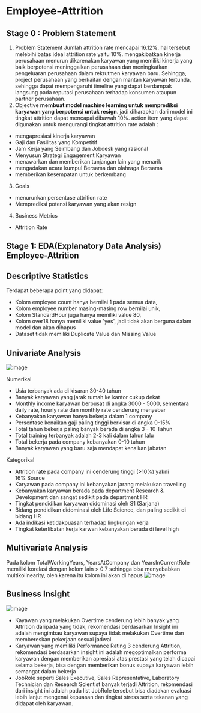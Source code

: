 # Employee-Attrition
## Stage 0 : Problem Statement
1. Problem Statement
Jumlah attrition rate mencapai 16.12%. hal tersebut melebihi batas ideal attrition rate yaitu 10%. mengakibatkan kinerja perusahaan menurun dikarenakan karyawan yang memiliki kinerja yang baik berpotensi meninggalkan perusahaan dan meningkatkan pengeluaran perusahaan dalam rekrutmen karyawan baru. Sehingga, project perusahaan yang berkaitan dengan mantan karyawan tertunda, sehingga dapat mempengaruhi timeline yang dapat berdampak langsung pada reputasi perusahaan terhadap konsumen ataupun partner perusahaan.
2. Objective
__membuat model machine learning untuk memprediksi karyawan yang berpotensi untuk resign__. jadi diharapkan dari model ini tingkat attrition dapat mencapai dibawah 10%. action item yang dapat digunakan untuk mengurangi tingkat attrition rate adalah : 
- mengapresiasi kinerja karyawan
- Gaji dan Fasilitas yang Kompetitif
- Jam Kerja yang Seimbang dan Jobdesk yang rasional
- Menyusun Strategi Engagement Karyawan
- menawarkan dan memberikan tunjangan lain yang menarik
- mengadakan acara kumpul Bersama dan olahraga Bersama
- memberikan kesempatan untuk berkembang
3. Goals
- menurunkan persentase attrition rate
- Memprediksi potensi karyawan yang akan resign
4. Business Metrics
- Attrition Rate

## Stage 1: EDA(Explanatory Data Analysis) Employee-Attrition
## Descriptive Statistics
Terdapat beberapa point yang didapat:
- Kolom employee count hanya bernilai 1 pada semua data,
- Kolom employee number masing-masing row bernilai unik,
- Kolom StandardHour juga hanya memiliki value 80,
- Kolom over18 hanya memiliki value 'yes', jadi tidak akan berguna dalam model dan akan dihapus 
- Dataset tidak memiliki Duplicate Value dan Missing Value

## Univariate Analysis
![image](https://user-images.githubusercontent.com/98078080/204129056-67bd545a-c1cc-48dd-9070-d2cc2aee23ba.png)

Numerikal
- Usia terbanyak ada di kisaran 30-40 tahun
- Banyak karyawan yang jarak rumah ke kantor cukup dekat
- Monthly income karyawan berpusat di angka 3000 - 5000, sementara daily rate, hourly rate dan monthly rate cenderung menyebar
- Kebanyakan karyawan hanya bekerja dalam 1 company
- Persentase kenaikan gaji paling tinggi berkisar di angka 0-15%
- Total tahun bekerja paling banyak berada di angka 3 - 10 Tahun
- Total training terbanyak adalah 2-3 kali dalam tahun lalu
- Total bekerja pada company kebanyakan 0-10 tahun
- Banyak karyawan yang baru saja mendapat kenaikan jabatan

Kategorikal
- Attrition rate pada company ini cenderung tinggi (>10%) yakni 16% Source
- Karyawan pada company ini kebanyakan jarang melakukan travelling
- Kebanyakan karyawan berada pada department Research & Development dan sangat sedikit pada department HR
- Tingkat pendidikan karyawan didominasi oleh S1 (Sarjana)
- Bidang pendidikan didominasi oleh Life Science, dan paling sedikit di bidang HR
- Ada indikasi ketidakpuasan terhadap lingkungan kerja
- Tingkat keterlibatan kerja karwan kebanyakan berada di level high

## Multivariate Analysis

Pada kolom TotalWorkingYears, YearsAtCompany dan YearsInCurrentRole memiliki korelasi dengan kolom lain > 0.7 sehingga bisa menyebabkan multikolinearity, oleh karena itu kolom ini akan di hapus
![image](https://user-images.githubusercontent.com/98078080/204129045-10c22bfb-bb14-4f5a-a1a2-72d6ebf58653.png)

## Business Insight
![image](https://user-images.githubusercontent.com/98078080/204129084-ef6d2cfb-53ca-4645-ae20-5f85c32b6e7a.png)

- Kayawan yang melakukan Overtime cenderung lebih banyak yang Attrition daripada yang tidak, rekomendasi berdasarkan Insight ini adalah mengimbau karyawan supaya tidak melakukan Overtime dan membereskan pekerjaan sesuai jadwal.
- Karyawan yang memiliki Performance Rating 3 cenderung Attrition, rekomendasi berdasarkan insight ini adalah megoptimalkan performa karyawan dengan memberikan apresiasi atas prestasi yang telah dicapai selama bekerja, bisa dengan memberikan bonus supaya karyawan lebih semangat dalam bekerja
- JobRole seperti Sales Executive, Sales Representative, Laboratory Technician dan Research Scientist banyak terjadi Attrition, rekomendasi dari insight ini adalah pada list JobRole tersebut bisa diadakan evaluasi lebih lanjut mengenai kepuasan dan tingkat stress serta tekanan yang didapat oleh karyawan.

